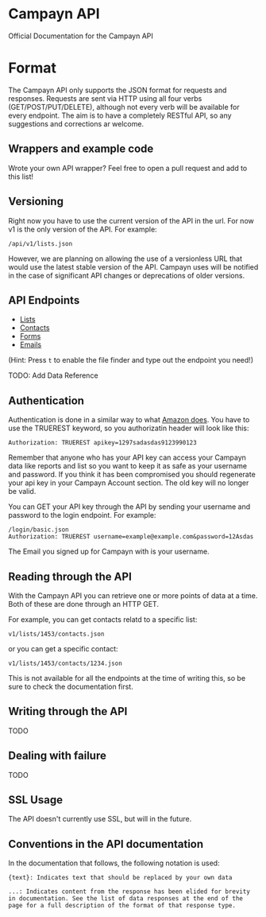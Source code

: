 Campayn API
===========

Official Documentation for the Campayn API

Format
======

The Campayn API only supports the JSON format for requests and responses. Requests are sent via HTTP using all four verbs (GET/POST/PUT/DELETE), although not every verb will be available for every endpoint. The aim is to have a completely RESTful API, so any suggestions and corrections ar welcome.

Wrappers and example code
-------------------------

Wrote your own API wrapper? Feel free to open a pull request and add to this list!


Versioning
----------

Right now you have to use the current version of the API in the url. For now v1 is the only version of the API. For example:
    
    /api/v1/lists.json
    
However, we are planning on allowing the use of a versionless URL that would use the latest stable version of the API. Campayn uses will be notified in the case of significant API changes or deprecations of older versions.



API Endpoints
-------------------

* [Lists](https://github.com/nebojsac/Campayn-API/blob/master/endpoints/lists.md)
* [Contacts](https://github.com/nebojsac/Campayn-API/blob/master/endpoints/contacts.md)
* [Forms](https://github.com/nebojsac/Campayn-API/blob/master/endpoints/forms.md)
* [Emails](https://github.com/nebojsac/Campayn-API/blob/master/endpoints/emails.md)


(Hint: Press `t` to enable the file finder and type out the endpoint you need!)

TODO: Add Data Reference


Authentication
--------------

Authentication is done in a similar way to what [Amazon does](http://docs.aws.amazon.com/AmazonS3/2006-03-01/dev/RESTAuthentication.html). You have to use the TRUEREST keyword, so you authorizatin header will look like this:

    Authorization: TRUEREST apikey=1297sadasdas9123990123


Remember that anyone who has your API key can access your Campayn data like reports and list so you want to keep it as safe as your username and password. If you think it has been compromised you should regenerate your api key in your Campayn Account section. The old key will no longer be valid.

You can GET your API key through the API by sending your username and password to the login endpoint. For example:

    /login/basic.json
    Authorization: TRUEREST username=example@example.com&password=12Asdas
    
The Email you signed up for Campayn with is your username.
    
    
Reading through the API
-----------------------

With the Campayn API you can retrieve one or more points of data at a time. Both of these are done through an HTTP GET.

For example, you can get contacts relatd to a specific list:
   
    v1/lists/1453/contacts.json
   
or you can get a specific contact:
   
    v1/lists/1453/contacts/1234.json
    
This is not available for all the endpoints at the time of writing this, so be sure to check the documentation first.


Writing through the API
-----------------------

TODO

Dealing with failure
--------------------

TODO


SSL Usage
---------

The API doesn't currently use SSL, but will in the future.


Conventions in the API documentation
------------------------------------

In the documentation that follows, the following notation is used:

    {text}: Indicates text that should be replaced by your own data

    ...: Indicates content from the response has been elided for brevity in documentation. See the list of data responses at the end of the page for a full description of the format of that response type.
